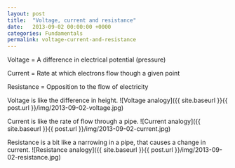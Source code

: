 ```yaml
---
layout: post
title:  "Voltage, current and resistance"
date:   2013-09-02 00:00:00 +0000
categories: Fundamentals
permalink: voltage-current-and-resistance
---
```

Voltage = A difference in electrical potential (pressure)

Current = Rate at which electrons flow though a given point

Resistance = Opposition to the flow of electricity

Voltage is like the difference in height. 
![Voltage analogy]({{ site.baseurl }}{{ post.url }}/img/2013-09-02-voltage.jpg)

Current is like the rate of flow through a pipe.
![Current analogy]({{ site.baseurl }}{{ post.url }}/img/2013-09-02-current.jpg)

Resistance is a bit like a narrowing in a pipe, that causes a change in current.
![Resistance analogy]({{ site.baseurl }}{{ post.url }}/img/2013-09-02-resistance.jpg)